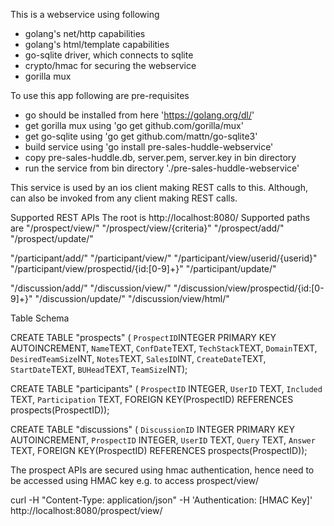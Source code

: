 This is a webservice using following
 - golang's net/http capabilities
 - golang's html/template capabilities
 - go-sqlite driver, which connects to sqlite
 - crypto/hmac for securing the webservice
 - gorilla mux

To use this app following are pre-requisites
 - go should be installed from here 'https://golang.org/dl/'
 - get gorilla mux using 'go get github.com/gorilla/mux'
 - get go-sqlite using 'go get github.com/mattn/go-sqlite3'
 - build service using 'go install pre-sales-huddle-webservice'
 - copy pre-sales-huddle.db, server.pem, server.key in bin directory
 - run the service from bin directory './pre-sales-huddle-webservice'

This service is used by an ios client making REST calls
to this. Although, can also be invoked from any client making
REST calls.

Supported REST APIs
The root is http://localhost:8080/
Supported paths are
 "/prospect/view/"
 "/prospect/view/{criteria}"
 "/prospect/add/"
 "/prospect/update/"

 "/participant/add/"
 "/participant/view/"
 "/participant/view/userid/{userid}"
 "/participant/view/prospectid/{id:[0-9]+}"
 "/participant/update/"

 "/discussion/add/"
 "/discussion/view/"
 "/discussion/view/prospectid/{id:[0-9]+}"
 "/discussion/update/"
 "/discussion/view/html/"

 Table Schema

 CREATE TABLE "prospects" (
  `ProspectID`INTEGER PRIMARY KEY AUTOINCREMENT,
  `Name`TEXT,
  `ConfDate`TEXT,
  `TechStack`TEXT,
  `Domain`TEXT,
  `DesiredTeamSize`INT,
  `Notes`TEXT,
  `SalesID`INT,
  `CreateDate`TEXT,
  `StartDate`TEXT,
  `BUHead`TEXT,
 `TeamSize`INT);

CREATE TABLE "participants" (
`ProspectID` INTEGER,
`UserID` TEXT,
`Included` TEXT,
`Participation` TEXT,
 FOREIGN KEY(ProspectID) REFERENCES prospects(ProspectID));

CREATE TABLE "discussions" (
`DiscussionID` INTEGER PRIMARY KEY AUTOINCREMENT,
`ProspectID` INTEGER,
`UserID` TEXT,
`Query` TEXT,
`Answer` TEXT,
 FOREIGN KEY(ProspectID) REFERENCES prospects(ProspectID));

 The prospect APIs are secured using hmac authentication, hence need to be accessed
 using HMAC key
 e.g. to access prospect/view/

 curl -H "Content-Type: application/json" -H 'Authentication: [HMAC Key]' http://localhost:8080/prospect/view/
